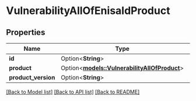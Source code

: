 # VulnerabilityAllOfEnisaIdProduct

## Properties

Name | Type | Description | Notes
------------ | ------------- | ------------- | -------------
**id** | Option<**String**> |  | [optional]
**product** | Option<[**models::VulnerabilityAllOfProduct**](Vulnerability_allOf_product.md)> |  | [optional]
**product_version** | Option<**String**> |  | [optional]

[[Back to Model list]](../README.md#documentation-for-models) [[Back to API list]](../README.md#documentation-for-api-endpoints) [[Back to README]](../README.md)


